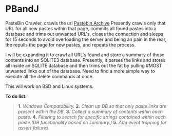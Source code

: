 # PBandJ
PasteBin Crawler, crawls the url [Pastebin Archive](https://www.pastebin.com/archive)
Presently crawls only that URL for all new pastes within that page, commits all found pastes into a database and trims out unwanted URL's, closes the connection and sleeps for 15 seconds to avoid overloading the server and being an pain in the rear, the repulls the page for new pastes, and repeats the process.

I will be expanding it to crawl all URL's found and store a summary of those contents into an SQLITE3 database. Presently, it parses the links and stores all inside an SQLITE database and then trims out the fat by pulling #MOST unwanted links out of the database. Need to find a more simple way to execute all the delete commands at once.

This will work on BSD and Linux systems.

**To do list:**

>**1.** _Windows Compatability._
>**2.** _Clean up DB so that only paste links are present within the DB._
>**3.** _Collect a summary of contents within each paste._
>**4.** _Filtering to search for specific strings contained within each paste.(DB functionality based on summary.)_
>**5.** _Add event trapping for assert failures._
